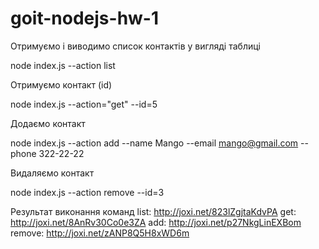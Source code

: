 # goit-nodejs-hw-1

Отримуємо і виводимо список контактів у вигляді таблиці
<!-- node index.js --action="list" -->
node index.js --action list

Отримуємо контакт (id)
<!-- node index.js --action="get" --id=5 -->
node index.js --action="get" --id=5

Додаємо контакт
<!-- node index.js --action="add" --name="Mango" --email="mango@gmail.com" --phone="322-22-22" -->
node index.js --action add --name Mango --email mango@gmail.com --phone 322-22-22

Видаляємо контакт
<!-- node index.js --action="remove" --id=3 -->
node index.js --action remove --id=3

Результат виконання команд
list: http://joxi.net/823lZgjtaKdvPA
get: http://joxi.net/8AnRv30Co0e3ZA
add: http://joxi.net/p27NkgLinEXBom
remove: http://joxi.net/zANP8Q5H8xWD6m
